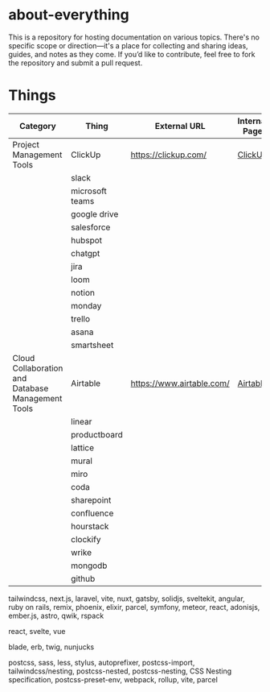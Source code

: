 # about-everything

This is a repository for hosting documentation on various topics. There's no specific scope or direction—it's a place for collecting and sharing ideas, guides, and notes as they come. If you’d like to contribute, feel free to fork the repository and submit a pull request.

# Things

| Category                                           | Thing           | External URL              | Internal Page |
| -------------------------------------------------- | --------------- | ------------------------- | ----------------------- |
| Project Management Tools                           | ClickUp         | https://clickup.com/      | [ClickUp](ClickUp.md)   |
|                                                    | slack           |                           |                         |
|                                                    | microsoft teams |                           |                         |
|                                                    | google drive    |                           |                         |
|                                                    | salesforce      |                           |                         |
|                                                    | hubspot         |                           |                         |
|                                                    | chatgpt         |                           |                         |
|                                                    | jira            |                           |                         |
|                                                    | loom            |                           |                         |
|                                                    | notion          |                           |                         |
|                                                    | monday          |                           |                         |
|                                                    | trello          |                           |                         |
|                                                    | asana           |                           |                         |
|                                                    | smartsheet      |                           |                         |
|  Cloud Collaboration and Database Management Tools | Airtable        | https://www.airtable.com/ | [Airtable](Airtable.md) |
|                                                    | linear          |                           |                         |
|                                                    | productboard    |                           |                         |
|                                                    | lattice         |                           |                         |
|                                                    | mural           |                           |                         |
|                                                    | miro            |                           |                         |
|                                                    | coda            |                           |                         |
|                                                    | sharepoint      |                           |                         |
|                                                    | confluence      |                           |                         |
|                                                    | hourstack       |                           |                         |
|                                                    | clockify        |                           |                         |
|                                                    | wrike           |                           |                         |
|                                                    | mongodb         |                           |                         |
|                                                    | github          |                           |                         |

tailwindcss, next.js, laravel, vite, nuxt,   gatsby, solidjs, sveltekit, angular, ruby on rails, remix, phoenix, elixir, parcel, symfony, meteor, react, adonisjs, ember.js, astro, qwik, rspack

react, svelte, vue

blade, erb, twig, nunjucks

postcss, sass, less, stylus, autoprefixer, postcss-import, tailwindcss/nesting, postcss-nested, postcss-nesting, CSS Nesting specification, postcss-preset-env, webpack, rollup, vite, parcel



